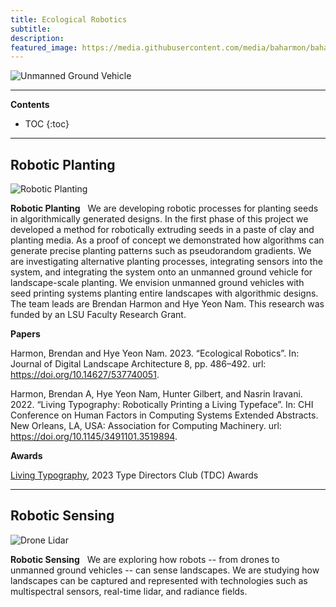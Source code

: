 ```yaml
---
title: Ecological Robotics
subtitle:
description: 
featured_image: https://media.githubusercontent.com/media/baharmon/baharmon.github.io/master/images/ecological-robotics/warthog-1.jpg
---
```


![Unmanned Ground Vehicle](https://media.githubusercontent.com/media/baharmon/baharmon.github.io/master/images/ecological-robotics/warthog-1.jpg)

---

**Contents**
* TOC
{:toc}

---

## Robotic Planting

![Robotic Planting](https://media.githubusercontent.com/media/baharmon/baharmon.github.io/master/images/ecological-robotics/ecological-robotics-1.jpg)

**Robotic Planting** 
&nbsp;
We are developing robotic processes
for planting seeds in algorithmically generated designs. 
In the first phase of this project
we developed a method for robotically extruding seeds
in a paste of clay and planting media. 
As a proof of concept 
we demonstrated how algorithms can generate 
precise planting patterns such as pseudorandom gradients.
We are investigating alternative planting processes,
integrating sensors into the system,
and integrating the system onto an unmanned ground vehicle 
for landscape-scale planting.
We envision unmanned ground vehicles
with seed printing systems planting
entire landscapes with algorithmic designs.
The team leads are Brendan Harmon and Hye Yeon Nam. 
This research was funded by an LSU Faculty Research Grant.

**Papers**

Harmon, Brendan and Hye Yeon Nam. 2023. “Ecological Robotics”. In: Journal of Digital Landscape
Architecture 8, pp. 486–492. url: [<i class="ai ai-doi"></i>](https://doi.org/10.14627/537740051)https://doi.org/10.14627/537740051.

Harmon, Brendan A, Hye Yeon Nam, Hunter Gilbert, and Nasrin Iravani. 2022. “Living Typography: Robotically Printing a Living Typeface”. In: CHI Conference on Human Factors in Computing Systems Extended Abstracts. New Orleans, LA, USA: Association for Computing Machinery. url: [<i class="ai ai-doi"></i>](https://doi.org/10.1145/3491101.3519894)https://doi.org/10.1145/3491101.3519894.

**Awards**

[Living Typography](https://www.oneclub.org/awards/tdcawards/-award/46221/living-typography),
2023 Type Directors Club (TDC) Awards
<!--https://www.oneclub.org/tdcawards/showcase/69th/-item/46221-->

---

## Robotic Sensing

![Drone Lidar](https://media.githubusercontent.com/media/baharmon/baharmon.github.io/master/images/spatial-science/hilltop-1.jpg)

**Robotic Sensing** 
&nbsp;
We are exploring how robots 
-- from drones to unmanned ground vehicles -- 
can sense landscapes. 
We are studying how landscapes can be captured and represented
with technologies such as multispectral sensors,
real-time lidar, and radiance fields.